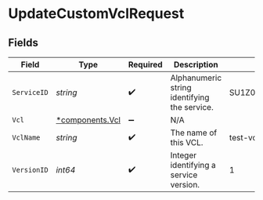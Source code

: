 # UpdateCustomVclRequest


## Fields

| Field                                             | Type                                              | Required                                          | Description                                       | Example                                           |
| ------------------------------------------------- | ------------------------------------------------- | ------------------------------------------------- | ------------------------------------------------- | ------------------------------------------------- |
| `ServiceID`                                       | *string*                                          | :heavy_check_mark:                                | Alphanumeric string identifying the service.      | SU1Z0isxPaozGVKXdv0eY                             |
| `Vcl`                                             | [*components.Vcl](../../models/components/vcl.md) | :heavy_minus_sign:                                | N/A                                               |                                                   |
| `VclName`                                         | *string*                                          | :heavy_check_mark:                                | The name of this VCL.                             | test-vcl                                          |
| `VersionID`                                       | *int64*                                           | :heavy_check_mark:                                | Integer identifying a service version.            | 1                                                 |